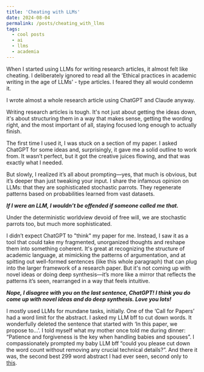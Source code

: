 ```yaml
---
title: 'Cheating with LLMs'
date: 2024-08-04
permalink: /posts/cheating_with_llms
tags:
  - cool posts
  - ai
  - llms
  - academia
---
```


When I started using LLMs for writing research articles, it almost felt like cheating. I deliberately ignored to read all the ‘Ethical practices in academic writing in the age of LLMs’ - type articles. I feared they all would condemn it.  

I wrote almost a whole research article using ChatGPT and Claude anyway. 

Writing research articles is tough. It's not just about getting the ideas down, it's about structuring them in a way that makes sense, getting the wording right, and the most important of all, staying focused long enough to actually finish.

The first time I used it, I was stuck on a section of my paper. I asked ChatGPT for some ideas and, surprisingly, it gave me a solid outline to work from. It wasn’t perfect, but it got the creative juices flowing, and that was exactly what I needed.

But slowly, I realized it’s all about prompting—yes, that much is obvious, but it’s deeper than just tweaking your input. I share the infamous opinion on LLMs: that they are sophisticated stochastic parrots. They regenerate patterns based on probabilities learned from vast datasets.

***If I were an LLM, I wouldn’t be offended if someone called me that.***

Under the deterministic worldview devoid of free will, we are stochastic parrots too, but much more sophisticated. 

I didn’t expect ChatGPT to "think" my paper for me. Instead, I saw it as a tool that could take my fragmented, unorganized thoughts and reshape them into something coherent. It's great at recognizing the structure of academic language, at mimicking the patterns of argumentation, and at spitting out well-formed sentences (like this whole paragraph) that can plug into the larger framework of a research paper. But it's not coming up with novel ideas or doing deep synthesis—it’s more like a mirror that reflects the patterns it’s seen, rearranged in a way that feels intuitive.

***Nope, I disagree with you on the last sentence, ChatGPT! I think you do come up with novel ideas and do deep synthesis. Love you lots!***

I mostly used LLMs for mundane tasks, initially. One of the ‘Call for Papers’ had a word limit for the abstract. I asked my LLM bff to cut down words. It wonderfully deleted the sentence that started with ‘In this paper, we propose to…’. I told myself what my mother once told me during dinner: “Patience and forgiveness is the key when handling babies and spouses”. I compassionately prompted my baby LLM bff “could you please cut down the word count without removing any crucial technical details?”. And there it was, the second best 299 word abstract I had ever seen, second only to [this](https://x.com/bharatwrrr/status/1853977380269797631).
